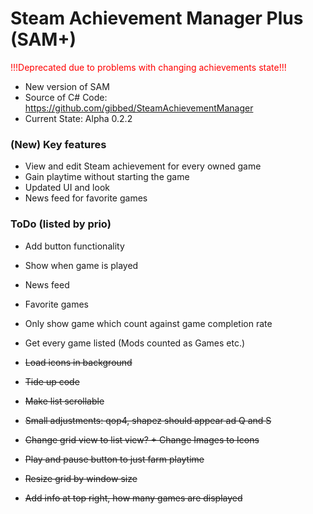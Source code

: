 # Steam Achievement Manager Plus (SAM+)

<span style="color:red">!!!Deprecated due to problems with changing achievements state!!!</span>

- New version of SAM
- Source of C# Code: https://github.com/gibbed/SteamAchievementManager
- Current State: Alpha 0.2.2

### (New) Key features
- View and edit Steam achievement for every owned game
- Gain playtime without starting the game
- Updated UI and look
- News feed for favorite games

### ToDo (listed by prio)
- Add button functionality
- Show when game is played
- News feed
- Favorite games
- Only show game which count against game completion rate
- Get every game listed (Mods counted as Games etc.)

- ~~Load icons in background~~
- ~~Tide up code~~
- ~~Make list scrollable~~
- ~~Small adjustments: qop4, shapez should appear ad Q and S~~
- ~~Change grid view to list view? + Change Images to Icons~~
- ~~Play and pause button to just farm playtime~~
- ~~Resize grid by window size~~
- ~~Add info at top right, how many games are displayed~~